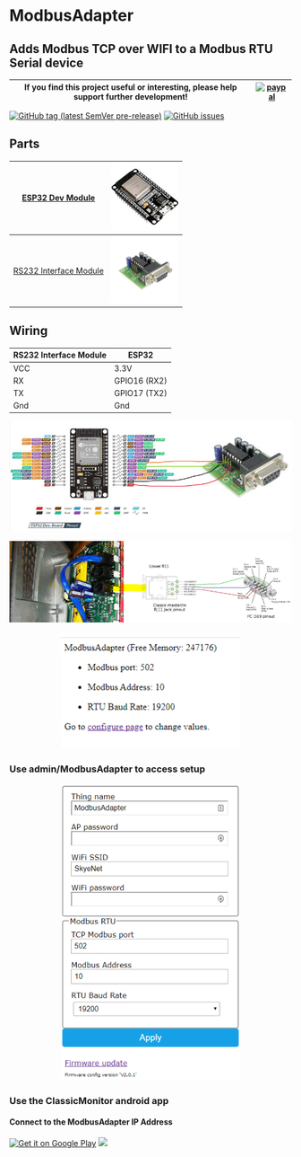 <h1>ModbusAdapter</h1>
<h2>Adds Modbus TCP over WIFI to a Modbus RTU Serial device</h2>
<p>

|If you find this project useful or interesting, please help support further development!|[![paypal](https://www.paypalobjects.com/en_US/i/btn/btn_donate_SM.gif)](https://www.paypal.com/cgi-bin/webscr?cmd=_donations&business=DCRNTR49P59T2&currency_code=CAD&source=url)|
|---|---|

[![GitHub tag (latest SemVer pre-release)](https://img.shields.io/github/v/tag/ClassicDIY/ModbusAdapter?include_prereleases&label=Pre-Release&style=for-the-badge)](https://github.com/ClassicDIY/ModbusAdapter/releases)
[![GitHub issues](https://img.shields.io/github/issues/ClassicDIY/ModbusAdapter?style=for-the-badge)](https://github.com/ClassicDIY/ModbusAdapter/issues)

<h2>Parts</h2>

|<a href="https://www.aliexpress.com/item/32826540261.html?src=google&src=google&albch=shopping&acnt=494-037-6276&isdl=y&slnk=&plac=&mtctp=&albbt=Google_7_shopping&aff_platform=google&aff_short_key=UneMJZVf&&albagn=888888&albcp=7386552844&albag=80241711349&trgt=743612850714&crea=en32826540261&netw=u&device=c&albpg=743612850714&albpd=en32826540261&gclid=Cj0KCQjw-r71BRDuARIsAB7i_QMqV6A_E4zdDcSiXs2j3qIUm4cIgdCFfkDs1Egmak4QgCXrvfcQXAkaAu2WEALw_wcB&gclsrc=aw.ds"> ESP32 Dev Module</a>|<img src="./Pictures/esp32.jpg" width="120"/>|
|---|---|
|<a href="https://www.canakit.com/rs232-interface-module-ck1007-uk1007.html"> RS232 Interface Module </a>|<img src="./Pictures/RS232.jpg" width="120"/>|

<h2>Wiring</h2>

RS232 Interface Module | ESP32 |
--- | --- |
VCC | 3.3V |
RX | GPIO16 (RX2) |
TX | GPIO17 (TX2)|
Gnd | Gnd |

<p align="center">
  <img src="./Pictures/Wiring.png" width="800"/>
</p>

<p align="center">
  <img src="./Pictures/CableClassic.png" width="800"/>
</p>

<p align="center">
  <img src="./Pictures/home.png" width="320"/>
</p>

 ### Use admin/ModbusAdapter to access setup
 
<p align="center">
  <img src="./Pictures/Setup.png" width="320"/>
</p>

 ### Use the ClassicMonitor android app
 
 <h4>Connect to the ModbusAdapter IP Address</h4>
<a href='https://play.google.com/store/apps/details?id=ca.farrelltonsolar.classic&hl=en&pcampaignid=pcampaignidMKT-Other-global-all-co-prtnr-py-PartBadge-Mar2515-1'><img alt='Get it on Google Play' src='https://play.google.com/intl/en_us/badges/static/images/badges/en_badge_web_generic.png' width=200/></a>

<img src="http://ClassicDIY.github.io/Classic/classicmonitor/images_en/StateOfCharge_landscape.png" width="420"/>
